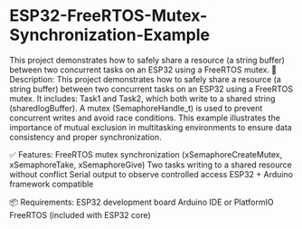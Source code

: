 # ESP32-FreeRTOS-Mutex-Synchronization-Example
This project demonstrates how to safely share a resource (a string buffer) between two concurrent tasks on an ESP32 using a FreeRTOS mutex.
📝 Description:
This project demonstrates how to safely share a resource (a string buffer) between two concurrent tasks on an ESP32 using a FreeRTOS mutex. It includes:
Task1 and Task2, which both write to a shared string (sharedlogBuffer).
A mutex (SemaphoreHandle_t) is used to prevent concurrent writes and avoid race conditions.
This example illustrates the importance of mutual exclusion in multitasking environments to ensure data consistency and proper synchronization.

✅ Features:
FreeRTOS mutex synchronization (xSemaphoreCreateMutex, xSemaphoreTake, xSemaphoreGive)
Two tasks writing to a shared resource without conflict
Serial output to observe controlled access
ESP32 + Arduino framework compatible

📦 Requirements:
ESP32 development board
Arduino IDE or PlatformIO
FreeRTOS (included with ESP32 core)

